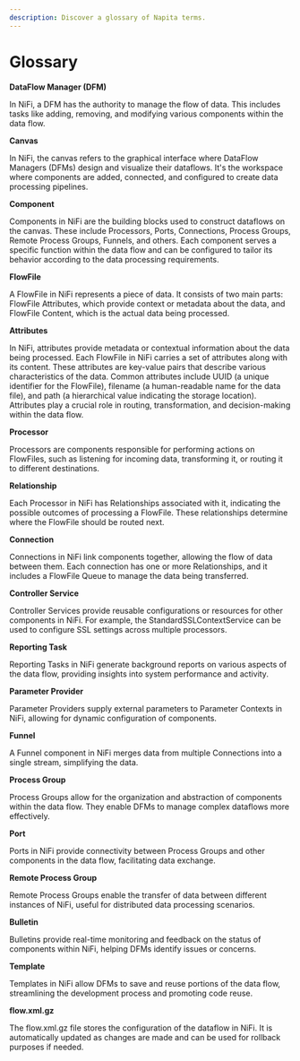 ```yaml
---
description: Discover a glossary of Napita terms.
---
```


# Glossary

**DataFlow Manager (DFM)**

In NiFi, a DFM has the authority to manage the flow of data. This includes tasks like adding, removing, and modifying various components within the data flow.

**Canvas**

In NiFi, the canvas refers to the graphical interface where DataFlow Managers (DFMs) design and visualize their dataflows. It's the workspace where components are added, connected, and configured to create data processing pipelines.

**Component**

Components in NiFi are the building blocks used to construct dataflows on the canvas. These include Processors, Ports, Connections, Process Groups, Remote Process Groups, Funnels, and others. Each component serves a specific function within the data flow and can be configured to tailor its behavior according to the data processing requirements.

**FlowFile**

A FlowFile in NiFi represents a piece of data. It consists of two main parts: FlowFile Attributes, which provide context or metadata about the data, and FlowFile Content, which is the actual data being processed.

**Attributes**

In NiFi, attributes provide metadata or contextual information about the data being processed. Each FlowFile in NiFi carries a set of attributes along with its content. These attributes are key-value pairs that describe various characteristics of the data. Common attributes include UUID (a unique identifier for the FlowFile), filename (a human-readable name for the data file), and path (a hierarchical value indicating the storage location). Attributes play a crucial role in routing, transformation, and decision-making within the data flow.

**Processor**

Processors are components responsible for performing actions on FlowFiles, such as listening for incoming data, transforming it, or routing it to different destinations.

**Relationship**

Each Processor in NiFi has Relationships associated with it, indicating the possible outcomes of processing a FlowFile. These relationships determine where the FlowFile should be routed next.

**Connection**

Connections in NiFi link components together, allowing the flow of data between them. Each connection has one or more Relationships, and it includes a FlowFile Queue to manage the data being transferred.

**Controller Service**

Controller Services provide reusable configurations or resources for other components in NiFi. For example, the StandardSSLContextService can be used to configure SSL settings across multiple processors.

**Reporting Task**

Reporting Tasks in NiFi generate background reports on various aspects of the data flow, providing insights into system performance and activity.

**Parameter Provider**

Parameter Providers supply external parameters to Parameter Contexts in NiFi, allowing for dynamic configuration of components.

**Funnel**

A Funnel component in NiFi merges data from multiple Connections into a single stream, simplifying the data.

**Process Group**

Process Groups allow for the organization and abstraction of components within the data flow. They enable DFMs to manage complex dataflows more effectively.

**Port**

Ports in NiFi provide connectivity between Process Groups and other components in the data flow, facilitating data exchange.

**Remote Process Group**

Remote Process Groups enable the transfer of data between different instances of NiFi, useful for distributed data processing scenarios.

**Bulletin**

Bulletins provide real-time monitoring and feedback on the status of components within NiFi, helping DFMs identify issues or concerns.

**Template**

Templates in NiFi allow DFMs to save and reuse portions of the data flow, streamlining the development process and promoting code reuse.

**flow.xml.gz**

The flow.xml.gz file stores the configuration of the dataflow in NiFi. It is automatically updated as changes are made and can be used for rollback purposes if needed.
